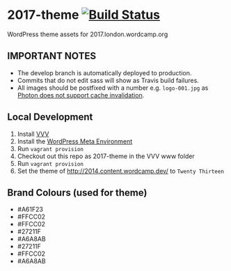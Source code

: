 # 2017-theme [![Build Status](https://travis-ci.org/WCLDN/2017-theme.svg?branch=master)](https://travis-ci.org/WCLDN/2017-theme)

WordPress theme assets for 2017.london.wordcamp.org

## IMPORTANT NOTES
- The develop branch is automatically deployed to production.
- Commits that do not edit sass will show as Travis build failures.
- All images should be postfixed with a number e.g. `logo-001.jpg` as [Photon does not support cache invalidation](https://jetpack.com/support/photon/#limitations).

## Local Development
1. Install [VVV](https://github.com/Varying-Vagrant-Vagrants/VVV)
1. Install the [WordPress Meta Environment](https://github.com/WordPress/meta-environment)
1. Run `vagrant provision`
1. Checkout out this repo as 2017-theme in the VVV www folder
1. Run `vagrant provision`
1. Set the theme of http://2014.content.wordcamp.dev/ to `Twenty Thirteen`

## Brand Colours (used for theme)
- #A61F23
- #FFCC02
- #FFCC02
- #27211F
- #A6A8AB
- #27211F
- #FFCC02
- #A6A8AB
